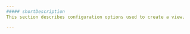 ```yaml
---
##### shortDescription
This section describes configuration options used to create a view.

---
```

